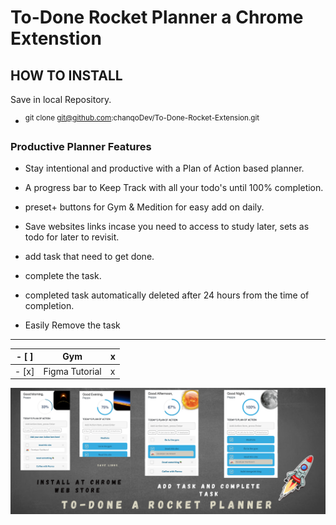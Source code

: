 # To-Done Rocket Planner a Chrome Extenstion

## HOW TO INSTALL

Save in local Repository.

- <sup> git clone git@github.com:chanqoDev/To-Done-Rocket-Extension.git </sup>

### Productive Planner Features

- Stay intentional and productive with a Plan of Action based planner.

- A progress bar to Keep Track with all your todo's until 100% completion.

- preset+ buttons for Gym & Medition for easy add on daily.

- Save websites links incase you need to access to study later, sets as todo for later to revisit.

- add task that need to get done.

- complete the task.

- completed task automatically deleted after 24 hours from the time of completion.

- Easily Remove the task

- - - -

| - [ ] | Gym            | x   |
| ----- | -------------- | --- |
| - [x] | Figma Tutorial | x   |


[<img src="https://github.com/chanqoDev/To-Done-Rocket-Extension/blob/b0c897b19545d29652decb34c522cd5da9cd6400/images/bannerImage.png">]()
